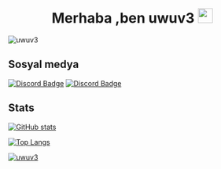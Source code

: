<h1 align="center">Merhaba ,ben uwuv3 <img src="https://raw.githubusercontent.com/iampavangandhi/iampavangandhi/master/gifs/Hi.gif" width="30px"</p></h1>
<p align="left"> <img src="https://komarev.com/ghpvc/?username=uwuv3&label=Profile%20views&color=0e75b6&style=flat" alt="uwuv3" /> </p>

<h2>Sosyal medya</h2>

[![Discord Badge](https://img.shields.io/badge/Discord%20-7289DA.svg?&amp;style=for-the-badge&amp;logo=discord&amp;logoColor=white)](https://discord.com/users/806259084483100703)
[![Discord Badge](https://img.shields.io/badge/Github%20-171515.svg?&amp;style=for-the-badge&amp;logo=github&amp;logoColor=white)](https://github.com/uwuv3)

<h2><strong>Stats</strong></h2>

[![GitHub stats](https://github-readme-stats.vercel.app/api?username=uwuv3&theme=dark&show_icons=true&count_private=true)](https://github.com/anuraghazra/github-readme-stats)

[![Top Langs](https://github-readme-stats.vercel.app/api/top-langs/?username=uwuv3&layout=compact)](https://github.com/anuraghazra/github-readme-stats)

<a href="https://github.com/ryo-ma/github-profile-trophy"><img src="https://github-profile-trophy.vercel.app/?username=uwuv3&margin-w=15" alt="uwuv3" /></a>
